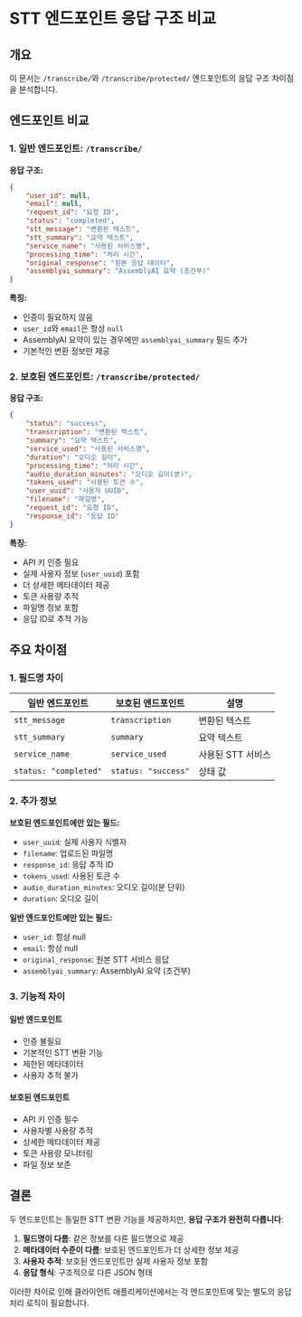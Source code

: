# STT 엔드포인트 응답 구조 비교

## 개요
이 문서는 `/transcribe/`와 `/transcribe/protected/` 엔드포인트의 응답 구조 차이점을 분석합니다.

## 엔드포인트 비교

### 1. 일반 엔드포인트: `/transcribe/`

**응답 구조:**
```json
{
    "user_id": null,
    "email": null,
    "request_id": "요청 ID",
    "status": "completed",
    "stt_message": "변환된 텍스트",
    "stt_summary": "요약 텍스트",
    "service_name": "사용된 서비스명",
    "processing_time": "처리 시간",
    "original_response": "원본 응답 데이터",
    "assemblyai_summary": "AssemblyAI 요약 (조건부)"
}
```

**특징:**
- 인증이 필요하지 않음
- `user_id`와 `email`은 항상 `null`
- AssemblyAI 요약이 있는 경우에만 `assemblyai_summary` 필드 추가
- 기본적인 변환 정보만 제공

### 2. 보호된 엔드포인트: `/transcribe/protected/`

**응답 구조:**
```json
{
    "status": "success",
    "transcription": "변환된 텍스트",
    "summary": "요약 텍스트",
    "service_used": "사용된 서비스명",
    "duration": "오디오 길이",
    "processing_time": "처리 시간",
    "audio_duration_minutes": "오디오 길이(분)",
    "tokens_used": "사용된 토큰 수",
    "user_uuid": "사용자 UUID",
    "filename": "파일명",
    "request_id": "요청 ID",
    "response_id": "응답 ID"
}
```

**특징:**
- API 키 인증 필요
- 실제 사용자 정보 (`user_uuid`) 포함
- 더 상세한 메타데이터 제공
- 토큰 사용량 추적
- 파일명 정보 포함
- 응답 ID로 추적 가능

## 주요 차이점

### 1. 필드명 차이
| 일반 엔드포인트 | 보호된 엔드포인트 | 설명 |
|---|---|---|
| `stt_message` | `transcription` | 변환된 텍스트 |
| `stt_summary` | `summary` | 요약 텍스트 |
| `service_name` | `service_used` | 사용된 STT 서비스 |
| `status: "completed"` | `status: "success"` | 상태 값 |

### 2. 추가 정보
**보호된 엔드포인트에만 있는 필드:**
- `user_uuid`: 실제 사용자 식별자
- `filename`: 업로드된 파일명
- `response_id`: 응답 추적 ID
- `tokens_used`: 사용된 토큰 수
- `audio_duration_minutes`: 오디오 길이(분 단위)
- `duration`: 오디오 길이

**일반 엔드포인트에만 있는 필드:**
- `user_id`: 항상 null
- `email`: 항상 null
- `original_response`: 원본 STT 서비스 응답
- `assemblyai_summary`: AssemblyAI 요약 (조건부)

### 3. 기능적 차이

#### 일반 엔드포인트
- 인증 불필요
- 기본적인 STT 변환 기능
- 제한된 메타데이터
- 사용자 추적 불가

#### 보호된 엔드포인트
- API 키 인증 필수
- 사용자별 사용량 추적
- 상세한 메타데이터 제공
- 토큰 사용량 모니터링
- 파일 정보 보존

## 결론

두 엔드포인트는 동일한 STT 변환 기능을 제공하지만, **응답 구조가 완전히 다릅니다**:

1. **필드명이 다름**: 같은 정보를 다른 필드명으로 제공
2. **메타데이터 수준이 다름**: 보호된 엔드포인트가 더 상세한 정보 제공
3. **사용자 추적**: 보호된 엔드포인트만 실제 사용자 정보 포함
4. **응답 형식**: 구조적으로 다른 JSON 형태

이러한 차이로 인해 클라이언트 애플리케이션에서는 각 엔드포인트에 맞는 별도의 응답 처리 로직이 필요합니다.